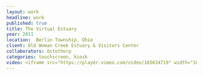 ```yaml
---
layout: work
headline: work
published: true
title: The Virtual Estuary
year: 2011
location:  Berlin Township, Ohio
client: Old Woman Creek Estuary & Visitors Center
collaborators: Octothorp
categories: touchscreen, kiosk
video: <iframe src="https://player.vimeo.com/video/165634719" width="1024" height="576" frameborder="0" webkitallowfullscreen mozallowfullscreen allowfullscreen></iframe>
---
```

